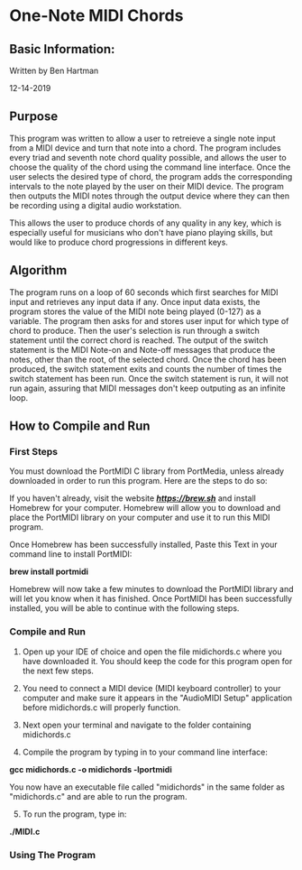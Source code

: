 # One-Note MIDI Chords

## Basic Information:

Written by Ben Hartman

12-14-2019

## Purpose

This program was written to allow a user to retreieve a single note input from a MIDI device and turn that note into a chord. The program includes every triad and seventh note chord quality possible, and allows the user to choose the quality of the chord using the command line interface. Once the user selects the desired type of chord, the program adds the corresponding intervals to the note played by the user on their MIDI device. The program then outputs the MIDI notes through the output device where they can then be recording using a digital audio workstation. 

This allows the user to produce chords of any quality in any key, which is especially useful for musicians who don't have piano playing skills, but would like to produce chord progressions in different keys.

## Algorithm

The program runs on a loop of 60 seconds which first searches for MIDI input and retrieves any input data if any. Once input data exists, the program stores the value of the MIDI note being played (0-127) as a variable. The program then asks for and stores user input for which type of chord to produce. Then the user's selection is run through a switch statement until the correct chord is reached. The output of the switch statement is the MIDI Note-on and Note-off messages that produce the notes, other than the root, of the selected chord. Once the chord has been produced, the switch statement exits and counts the number of times the switch statement has been run. Once the switch statement is run, it will not run again, assuring that MIDI messages don't keep outputing as an infinite loop. 

## How to Compile and Run

### First Steps
You must download the PortMIDI C library from PortMedia, unless already downloaded in order to run this program. Here are the steps to do so:

If you haven't already, visit the website ***https://brew.sh*** and install Homebrew for your computer. Homebrew will allow you to download and place the PortMIDI library on your computer and use it to run this MIDI program.

Once Homebrew has been successfully installed, Paste this Text in your command line to install PortMIDI:

**brew install portmidi**

Homebrew will now take a few minutes to download the PortMIDI library and will let you know when it has finished. Once PortMIDI has been successfully installed, you will be able to continue with the following steps.

### Compile and Run 

1. Open up your IDE of choice and open the file midichords.c where you have downloaded it. You should keep the code for this program open for the next few steps.

2. You need to connect a MIDI device (MIDI keyboard controller) to your computer and make sure it appears in the "AudioMIDI Setup" application before midichords.c will properly function.

3. Next open your terminal and navigate to the folder containing midichords.c 

4. Compile the program by typing in to your command line interface:

**gcc midichords.c -o midichords -lportmidi**

You now have an executable file called "midichords" in the same folder as "midichords.c" and are able to run the program.

5. To run the program, type in:

**./MIDI.c**

### Using The Program

